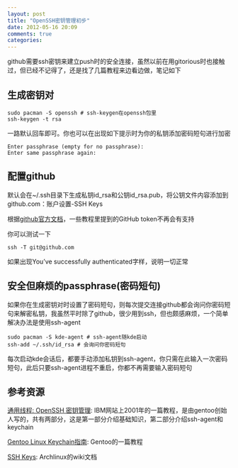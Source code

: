 ```yaml
---
layout: post
title: "OpenSSH密钥管理初步"
date: 2012-05-16 20:09
comments: true
categories: 
---
```


github需要ssh密钥来建立push时的安全连接，虽然以前在用gitorious时也接触过，但已经不记得了，还是找了几篇教程来边看边做，笔记如下

<!--more-->

## 生成密钥对

```
sudo pacman -S openssh # ssh-keygen在openssh包里
ssh-keygen -t rsa
```

一路默认回车即可。你也可以在出现如下提示时为你的私钥添加密码短句进行加密
```
Enter passphrase (empty for no passphrase):
Enter same passphrase again:
```

## 配置github
默认会在~/.ssh目录下生成私钥id_rsa和公钥id_rsa.pub，将公钥文件内容添加到github.com：账户设置-SSH Keys

根据[github官方文档](http://help.github.com/linux-set-up-git/)，一些教程里提到的GitHub token不再会有支持

你可以测试一下
```
ssh -T git@github.com
```
如果出现You’ve successfully authenticated字样，说明一切正常

## 安全但麻烦的passphrase(密码短句)
如果你在生成密钥对时设置了密码短句，则每次提交连接github都会询问你密码短句来解密私钥，我虽然平时除了github，很少用到ssh，但也颇感麻烦，一个简单解决办法是使用ssh-agent

```
sudo pacman -S kde-agent # ssh-agent随kde启动
ssh-add ~/.ssh/id_rsa # 会询问你密码短句
```

每次启动kde会话后，都要手动添加私钥到ssh-agent，你只需在此输入一次密码短句，此后只要ssh-agent进程不重启，你都不再需要输入密码短句

## 参考资源

[通用线程: OpenSSH 密钥管理](http://www.ibm.com/developerworks/cn/linux/security/openssh/part1/index.html): IBM网站上2001年的一篇教程，是由gentoo创始人写的，共有两部分，这是第一部分介绍基础知识，第二部分介绍ssh-agent和keychain

[Gentoo Linux Keychain指南](http://www.gentoo.org/doc/zh_cn/keychain-guide.xml): Gentoo的一篇教程

[SSH Keys](https://wiki.archlinux.org/index.php/SSH_Keys#ssh-agent): Archlinux的wiki文档